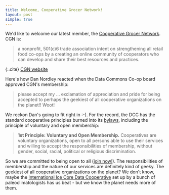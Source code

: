 ```yaml
---
title: Welcome, Cooperative Grocer Network!
layout: post
simple: true
---
```


We'd like to welcome our latest member, the [Cooperative Grocer Network](http://www.cooperativegrocer.coop).
CGN is:

> a nonprofit, 501(c)6 trade association intent on strengthening all retail food co-ops by a creating an online community of cooperators who can develop and share their best resources and practices.

{:.cite} 
[CGN website](http://www.cooperativegrocer.coop/about)

Here's how Dan Nordley reacted when the Data Commons Co-op board 
approved CGN's membership:

> please accept my ... exclamation of appreciation and pride for being accepted to perhaps the geekiest of all cooperative organizations on the planet!!  Woot!

We reckon Dan's going to fit right in :-).  For the record, 
the DCC has the standard cooperative principles burned into its
[bylaws](http://member.datacommons.coop/bylaws#__RefHeading__4_2007227463),
including the principle of voluntary and open membership:

> <b>1st Principle: Voluntary and Open Membership.</b> Cooperatives are voluntary organizations, open to all persons able to use their services and willing to accept the responsibilities of membership, without gender, social, racial, political or religious discrimination.

So we are committed to being open to all ([join now!](http://member.datacommons.coop/applications/new)). The responsibilities of membership and the nature of our services are definitely kind of geeky.  The geekiest of all cooperative organizations on the planet?  We don't know, maybe the [International Ice Core Data Cooperative](http://www.cricyt.edu.ar/paleo/icecore/iicdc.html) set up by a bunch of paleoclimatologists has us beat&nbsp;- but we know the planet needs more of them.